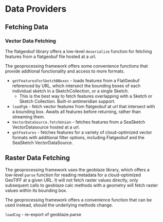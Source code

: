 # Data Providers

## Fetching Data

### Vector Data Fetching

The flatgeobuf library offers a low-level `deserialize` function for fetching features from a flatgeobuf file hosted at a url.

The geoprocessing framework offers some convenience functions that provide addtional functionality and access to more formats.

- `getFeaturesForSketchBBoxes` - loads features from a FlatGeobuf referenced by URL, which intersect the bounding boxes of each individual sketch in a SketchCollection, or a single Sketch.
  - This is the best way to fetch features overlapping with a Sketch or Sketch Collection. Built-in antimeridian support.
- `loadFgb` - fetch vector features from flatgeobuf at url that intersect with a bounding box. Awaits all features before returning, rather than streaming them.
- `VectorDataSource.fetchUnion` - fetches features from a SeaSketch VectorDatasource hosted at a url.
- `getFeatures` - fetches features for a variety of cloud-optimized vector formats with additional filter options, including Flatgeobuf and the SeaSketch VectorDataSource.

## Raster Data Fetching

The geoprocessing framework uses the geoblaze library, which offers a low-level `parse` function for reading metadata for a cloud-optimized GeoTIFF at a given URL. It will not fetch raster values directly, only subsequent calls to geoblaze calc methods with a geometry will fetch raster values within its bounding box.

The geoprocessing framework offers a convenience function that can be used instead, should the underlying methods change.

`loadCog` - re-export of geoblaze.parse
